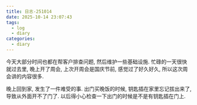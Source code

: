 ```yaml
---
title: 日志-251014
date: 2025-10-14 23:07:43
tags:
  - log
  - diary
categories:
  - diary
---
```


今天大部分时间也都在帮客户排查问题, 然后维护一些基础设施. 忙碌的一天很快就过去里,
晚上开了周会, 上次开周会是国庆节前, 感觉过了好久好久, 所以这次周会讲的内容很多.

晚上回到家, 发生了一件难受的事. 出门买晚饭的时候, 钥匙插在家里忘记拔出来了,
导致从外面开不了门了. 以后得小心检查一下出门的时候是不是有钥匙插在门上.
